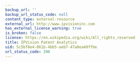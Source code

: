 ```yaml
---
backup_url: ''
backup_url_status_code: null
content_type: external-resource
external_url: http://www.ipvisioninc.com
has_external_license_warning: true
is_broken: false
license: https://en.wikipedia.org/wiki/All_rights_reserved
title: IPVision Patent Analytics
uid: 5c5bf8e4-061b-4bb5-aeb7-47a0ea49ffbe
url_status_code: 200
---
```

